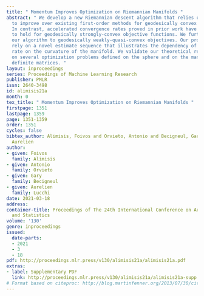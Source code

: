 ```yaml
---
title: " Momentum Improves Optimization on Riemannian Manifolds "
abstract: " We develop a new Riemannian descent algorithm that relies on momentum
  to improve over existing first-order methods for geodesically convex optimization.
  In contrast, accelerated convergence rates proved in prior work have only been shown
  to hold for geodesically strongly-convex objective functions. We further extend
  our algorithm to geodesically weakly-quasi-convex objectives. Our proofs of convergence
  rely on a novel estimate sequence that illustrates the dependency of the convergence
  rate on the curvature of the manifold. We validate our theoretical results empirically
  on several optimization problems defined on the sphere and on the manifold of positive
  definite matrices. "
layout: inproceedings
series: Proceedings of Machine Learning Research
publisher: PMLR
issn: 2640-3498
id: alimisis21a
month: 0
tex_title: " Momentum Improves Optimization on Riemannian Manifolds "
firstpage: 1351
lastpage: 1359
page: 1351-1359
order: 1351
cycles: false
bibtex_author: Alimisis, Foivos and Orvieto, Antonio and Becigneul, Gary and Lucchi,
  Aurelien
author:
- given: Foivos
  family: Alimisis
- given: Antonio
  family: Orvieto
- given: Gary
  family: Becigneul
- given: Aurelien
  family: Lucchi
date: 2021-03-18
address: 
container-title: Proceedings of The 24th International Conference on Artificial Intelligence
  and Statistics
volume: '130'
genre: inproceedings
issued:
  date-parts:
  - 2021
  - 3
  - 18
pdf: http://proceedings.mlr.press/v130/alimisis21a/alimisis21a.pdf
extras:
- label: Supplementary PDF
  link: http://proceedings.mlr.press/v130/alimisis21a/alimisis21a-supp.pdf
# Format based on citeproc: http://blog.martinfenner.org/2013/07/30/citeproc-yaml-for-bibliographies/
---
```

